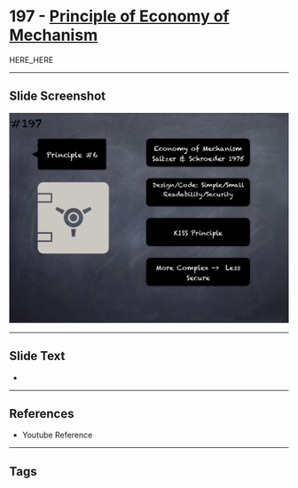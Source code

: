 # 197 - [Principle of Economy of Mechanism](Principle%20of%20Economy%20of%20Mechanism.md)

HERE_HERE

___
## Slide Screenshot
![0197.png](../images/pitfalls_and_best_practices201/197.png)
___
## Slide Text
- 
___
## References
- Youtube Reference
___
## Tags